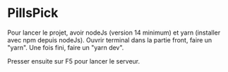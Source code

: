 # PillsPick

Pour lancer le projet, avoir nodeJs (version 14 minimum) et yarn (installer avec npm depuis nodeJs).
Ouvrir terminal dans la partie front, faire un "yarn".
Une fois fini, faire un "yarn dev".

Presser ensuite sur F5 pour lancer le serveur.
